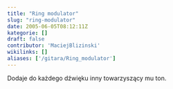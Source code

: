 ```yaml
---
title: "Ring modulator"
slug: "ring-modulator"
date: 2005-06-05T08:12:11Z
kategorie: []
draft: false
contributor: 'MaciejBlizinski'
wikilinks: []
aliases: ['/gitara/Ring_modulator']
---
```

Dodaje do każdego dźwięku inny towarzyszący mu ton.

